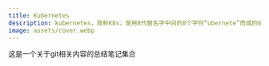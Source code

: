 ```yaml
---
title: Kubernetes
description: kubernetes，简称K8s，是用8代替名字中间的8个字符“ubernete”而成的缩写。是一个开源的，用于管理云平台中多个主机上的容器化的应用，Kubernetes的目标是让部署容器化的应用简单并且高效（powerful）,Kubernetes提供了应用部署，规划，更新，维护的一种机制。
image: assets/cover.webp
---
```


这是一个关于git相关内容的总结笔记集合

